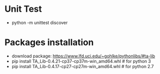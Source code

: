 # Unit Test
* python -m unittest discover

# Packages installation
* download package: https://www.lfd.uci.edu/~gohlke/pythonlibs/#ta-lib
* pip install TA_Lib-0.4.21-cp37-cp37m-win_amd64.whl # for python 3
* pip install TA_Lib-0.4.17-cp27-cp27m-win_amd64.whl # for python 2.7
